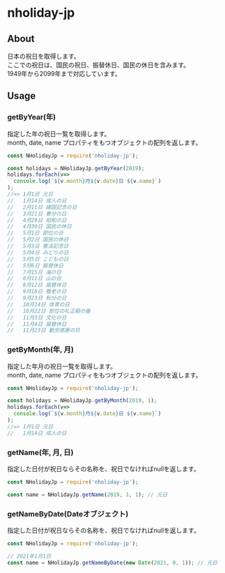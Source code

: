 # nholiday-jp

## About

日本の祝日を取得します。  
ここでの祝日は、国民の祝日、振替休日、国民の休日を含みます。  
1949年から2099年まで対応しています。

## Usage

### getByYear(年)

指定した年の祝日一覧を取得します。  
month, date, name プロパティをもつオブジェクトの配列を返します。

```js
const NHolidayJp = require('nholiday-jp');

const holidays = NHolidayJp.getByYear(2019);
holidays.forEach(v=>
  console.log(`${v.month}月${v.date}日 ${v.name}`)
);
//=> 1月1日 元日
//   1月14日 成人の日
//   2月11日 建国記念の日
//   3月21日 春分の日
//   4月29日 昭和の日
//   4月30日 国民の休日
//   5月1日 即位の日
//   5月2日 国民の休日
//   5月3日 憲法記念日
//   5月4日 みどりの日
//   5月5日 こどもの日
//   5月6日 振替休日
//   7月15日 海の日
//   8月11日 山の日
//   8月12日 振替休日
//   9月16日 敬老の日
//   9月23日 秋分の日
//   10月14日 体育の日
//   10月22日 即位の礼正殿の儀
//   11月3日 文化の日
//   11月4日 振替休日
//   11月23日 勤労感謝の日
```

### getByMonth(年, 月)

指定した年月の祝日一覧を取得します。  
month, date, name プロパティをもつオブジェクトの配列を返します。

```js
const NHolidayJp = require('nholiday-jp');

const holidays = NHolidayJp.getByMonth(2019, 1);
holidays.forEach(v=>
  console.log(`${v.month}月${v.date}日 ${v.name}`)
);
//=> 1月1日 元日
//   1月14日 成人の日
```

### getName(年, 月, 日)

指定した日付が祝日ならその名称を、祝日でなければnullを返します。

```js
const NHolidayJp = require('nholiday-jp');

const name = NHolidayJp.getName(2019, 1, 1); // 元日
```

### getNameByDate(Dateオブジェクト)

指定した日付が祝日ならその名称を、祝日でなければnullを返します。

```js
const NHolidayJp = require('nholiday-jp');

// 2021年1月1日
const name = NHolidayJp.getNameByDate(new Date(2021, 0, 1)); // 元日
```
